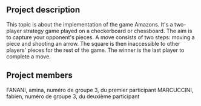 
## Project description
This topic is about the implementation of the game Amazons.
It's a two-player strategy game played on a checkerboard or chessboard.
The aim is to capture your opponent's pieces.
A move consists of two steps: moving a piece and shooting an arrow.
The square is then inaccessible to other players' pieces for the rest of the game.
The winner is the last player to complete a move.

## Project members
FANANI, amina, numéro de groupe 3, du premier participant
MARCUCCINI, fabien, numéro de groupe 3, du deuxième participant